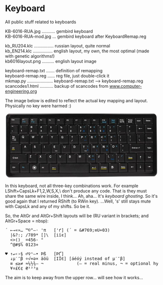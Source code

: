 # Keyboard
All public stuff related to keyboards  

KB-6016-RUA.jpg ........... gembird keyboard  
KB-6016-RUA-mod.jpg ... gembird keyboard after KeyboardRemap.reg  

kb_RU204.klc ................ russian layout, quite normal  
kb_EN214.klc ................ english layout, my own, the most optimal (made with genetic algorithms!)  
kb6016layout.png .......... english layout image  

keyboard-remap.txt ....... definition of remapping  
keyboard-remap.reg ...... reg file, just double-click it  
mkmap.py ..................... keyboard-remap.txt --> keyboard-remap.reg  
scancodes1.html ........... backup of scancodes from www.computer-engineering.org  

The image below is edited to reflect the actual key mapping and layout. Physically no key were harmed :)

![KB-6016-RUA-modified](https://github.com/georgiy-pruss/Keyboard/blob/master/KB-6016-RUA-mod.jpg)

In this keyboard, not all three-key combinations work. For example LShift+CapsLk+F1,2,W,S,X,\\ don't produce any code. That is they must share the same wire inside, I think... Ah, aha... It's _keyboard ghosting_. So it's good again that I returned RShift (to RWin key). ...Well, 's' still stays mute with CapsLk and any of my shifts. So be it.

So, the AltGr and AltGr+Shift layouts will be (RU variant in brackets; and AltGr+Space = nbsp):

<pre>́  ←→«»… ™©°—· 'π   ['ґ] (́  = &amp;#769;≡U+03) 
  |&?:; /789* []\  [іїє]
  <>()_ =456- "
  ^@#$% 0123+</pre>

<pre>♥ ↑↵‹›§ ♂♀ⁿ–• Þß   [ÞҐ]
  ↓µ′″β ÷√∞ə× äöü  [ІЇЄ] [áéóý instead of µ′″β]
  ≡ ≤≥≠ ≈¼½¾– ¬             (– = real minus, ¬ = optional hyphen)
  ¥¤£€¢ ₴¹²³±</pre>

<!-- șțў!~ăâî,.♥ÄÖÜȘȚÁÓÉЎĂÂÎ -->

The aim is to keep away from the upper row... will see how it works...
